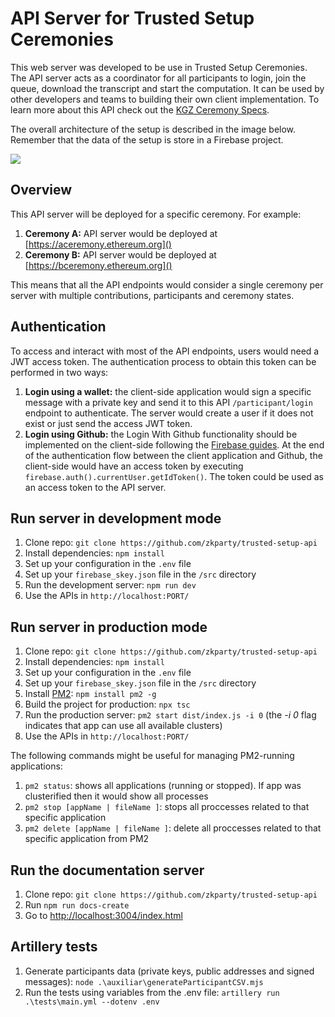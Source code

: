# **API Server for Trusted Setup Ceremonies**

This web server was developed to be use in Trusted Setup Ceremonies. The API server acts as a coordinator for all participants to login, join the queue, download the transcript and start the computation. It can be used by other developers and teams to building their own client implementation. To learn more about this API check out the [KGZ Ceremony Specs](https://github.com/zkparty/kzg-ceremony-specs).

The overall architecture of the setup is described in the image below. Remember that the data of the setup is store in a Firebase project.

![](https://content.pstmn.io/b4b2352e-5c65-4150-b1fe-2dff3a8ab830/VHJ1c3RlZFNldHVwSGlnaExldmVsQ29tcG9uZW50cy5wbmc=)

## **Overview**
This API server will be deployed for a specific ceremony. For example:

1. **Ceremony A:** API server would be deployed at [https://aceremony.ethereum.org]()
2. **Ceremony B:** API server would be deployed at [https://bceremony.ethereum.org]()

This means that all the API endpoints would consider a single ceremony per server with multiple contributions, participants and ceremony states.

## **Authentication**
To access and interact with most of the API endpoints, users would need a JWT access token. The authentication process to obtain this token can be performed in two ways:
1. **Login using a wallet:** the client-side application would sign a specific message with a private key and send it to this API `/participant/login` endpoint to authenticate. The server would create a user if it does not exist or just send the access JWT token.
2. **Login using Github:** the Login With Github functionality should be implemented on the client-side following the [Firebase guides](https://firebase.google.com/docs/auth/web/github-auth). At the end of the authentication flow between the client application and Github, the client-side would have an access token by executing `firebase.auth().currentUser.getIdToken()`. The token could be used as an access token to the API server.

## **Run server in development mode**
1. Clone repo: `git clone https://github.com/zkparty/trusted-setup-api`
3. Install dependencies: `npm install`
4. Set up your configuration in the `.env` file
5. Set up your `firebase_skey.json` file in the `/src` directory
6. Run the development server: `npm run dev`
7. Use the APIs in `http://localhost:PORT/`

## **Run server in production mode**
1. Clone repo: `git clone https://github.com/zkparty/trusted-setup-api`
3. Install dependencies: `npm install`
4. Set up your configuration in the `.env` file
5. Set up your `firebase_skey.json` file in the `/src` directory
6. Install [PM2](https://pm2.keymetrics.io/): `npm install pm2 -g`
7. Build the project for production: `npx tsc`
8. Run the production server: `pm2 start dist/index.js -i 0` (the *-i 0* flag indicates that app can use all available clusters)
9.  Use the APIs in `http://localhost:PORT/`

The following commands might be useful for managing PM2-running applications:
1. `pm2 status`: shows all applications (running or stopped). If app was clusterified then it would show all processes
2. `pm2 stop [appName | fileName ]`: stops all proccesses related to that specific application
3. `pm2 delete [appName | fileName ]`: delete all proccesses related to that specific application from PM2

## **Run the documentation server**
1. Clone repo: `git clone https://github.com/zkparty/trusted-setup-api`
1. Run `npm run docs-create`
2. Go to [http://localhost:3004/index.html]()

## **Artillery tests**

1. Generate participants data (private keys, public addresses and signed messages): `node .\auxiliar\generateParticipantCSV.mjs`
2. Run the tests using variables from the .env file: `artillery run .\tests\main.yml --dotenv .env`